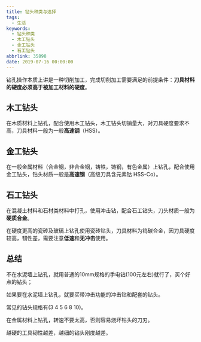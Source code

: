 ```yaml
---
title: 钻头种类与选择
tags:
  - 生活
keywords:
  - 钻头种类
  - 木工钻头
  - 金工钻头
  - 石工钻头
abbrlink: 35898
date: 2019-07-16 00:00:00
---
```


钻孔操作本质上讲是一种切削加工，完成切削加工需要满足的前提条件：**刀具材料的硬度必须高于被加工材料的硬度**。


## 木工钻头

在木质材料上钻孔，配合使用木工钻头，木工钻头切销量大，对刀具硬度要求不高，刀具材料一般为一般**高速钢**（HSS）。


## 金工钻头

在一般金属材料（合金钢，非合金钢，铸铁，铸钢，有色金属）上钻孔，配合使用金工钻头，钻头材质一般是**高速钢**（高级刀具含元素钴 HSS-Co）。


## 石工钻头

在混凝土材料和石材类材料中打孔，使用冲击钻，配合石工钻头，刀头材质一般为**硬质合金**。

在硬度更高的瓷砖及玻璃上钻孔使用瓷砖钻头，刀具材料为钨碳合金，因刀具硬度较高，韧性差，需要注意**低速**和**无冲击**使用。


## 总结

不在水泥墙上钻孔，就用普通的10mm规格的手电钻(100元左右)就行了，买个好点的钻头；

如果要在水泥墙上钻孔，就要买带冲击功能的冲击钻和配套的钻头。

常见的钻头规格有(3 4 5 6 8 10)。

在金属材料上钻孔，转速不要太高，否则容易烧坏钻头的刀刃。

越硬的工具韧性越差，越细的钻头刚度越差。